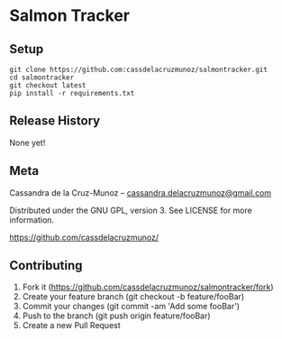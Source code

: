 # Salmon Tracker

## Setup
```
git clone https://github.com:cassdelacruzmunoz/salmontracker.git
cd salmontracker
git checkout latest
pip install -r requirements.txt
```

## Release History
None yet!

## Meta
Cassandra de la Cruz-Munoz – cassandra.delacruzmunoz@gmail.com

Distributed under the GNU GPL, version 3. See LICENSE for more information.

https://github.com/cassdelacruzmunoz/

## Contributing
1. Fork it (https://github.com/cassdelacruzmunoz/salmontracker/fork)
2. Create your feature branch (git checkout -b feature/fooBar)
3. Commit your changes (git commit -am 'Add some fooBar')
4. Push to the branch (git push origin feature/fooBar)
5. Create a new Pull Request